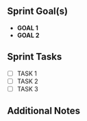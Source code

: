 ## Sprint Goal(s)
- **GOAL 1**
- **GOAL 2**


## Sprint Tasks

- [ ] TASK 1
- [ ] TASK 2
- [ ] TASK 3

## Additional Notes